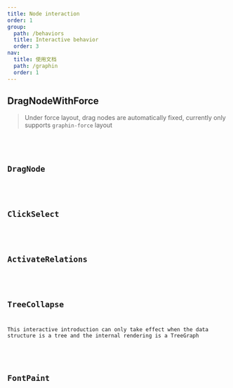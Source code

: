 ```yaml
---
title: Node interaction
order: 1
group:
  path: /behaviors
  title: Interactive behavior
  order: 3
nav:
  title: 使用文档
  path: /graphin
  order: 1
---
```


## DragNodeWithForce

> Under force layout, drag nodes are automatically fixed, currently only supports `graphin-force` layout

<code src='./demos/drag-force-node.tsx'>
<API src='../../src/behaviors/DragNodeWithForce.tsx'>

## DragNode

<API src='../../src/behaviors/DragNode.tsx'>

## ClickSelect

<API src='../../src/behaviors/ClickSelect.tsx'>

## ActivateRelations

<API src='../../src/behaviors/ActivateRelations.tsx'>

## TreeCollapse

This interactive introduction can only take effect when the data structure is a tree and the internal rendering is a TreeGraph

<API src='../../src/behaviors/TreeCollapse.tsx'>

## FontPaint

<API src='../../src/behaviors/FontPaint.tsx'>
